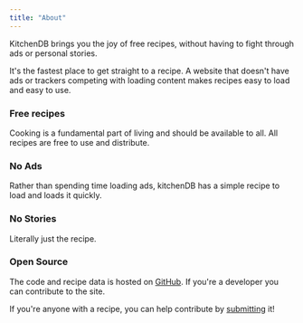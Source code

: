 ```yaml
---
title: "About"
---
```


KitchenDB brings you the joy of free recipes, without having to fight through ads or personal stories.

It's the fastest place to get straight to a recipe. A website that doesn't have ads or
trackers competing with loading content makes recipes easy to load and easy to use.

### Free recipes

Cooking is a fundamental part of living and should be available to all. All recipes are free to use
and distribute.

### No Ads

Rather than spending time loading ads, kitchenDB has a simple recipe to load and loads it quickly. 

### No Stories

Literally just the recipe. 

### Open Source

The code and recipe data is hosted on [GitHub](https://github.com/nickpalenchar/kitchendb). 
If you're a developer you can contribute to the site.

If you're anyone with a recipe, you can help contribute by [submitting](/submit) it!